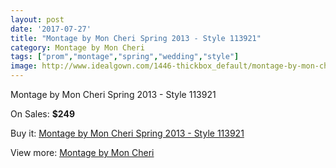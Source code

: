 ```yaml
---
layout: post
date: '2017-07-27'
title: "Montage by Mon Cheri Spring 2013 - Style 113921"
category: Montage by Mon Cheri
tags: ["prom","montage","spring","wedding","style"]
image: http://www.idealgown.com/1446-thickbox_default/montage-by-mon-cheri-spring-2013-style-113921.jpg
---
```

Montage by Mon Cheri Spring 2013 - Style 113921

On Sales: **$249**
<a href="https://www.idealgown.com/en/montage-by-mon-cheri/658-montage-by-mon-cheri-spring-2013-style-113921.html"><amp-img layout="responsive" width="600" height="600" src="//www.idealgown.com/1446-thickbox_default/montage-by-mon-cheri-spring-2013-style-113921.jpg" alt="Montage by Mon Cheri Spring 2013 - Style 113921 0" /></a>
<a href="https://www.idealgown.com/en/montage-by-mon-cheri/658-montage-by-mon-cheri-spring-2013-style-113921.html"><amp-img layout="responsive" width="600" height="600" src="//www.idealgown.com/1447-thickbox_default/montage-by-mon-cheri-spring-2013-style-113921.jpg" alt="Montage by Mon Cheri Spring 2013 - Style 113921 1" /></a>

Buy it: [Montage by Mon Cheri Spring 2013 - Style 113921](https://www.idealgown.com/en/montage-by-mon-cheri/658-montage-by-mon-cheri-spring-2013-style-113921.html "Montage by Mon Cheri Spring 2013 - Style 113921")

View more: [Montage by Mon Cheri](https://www.idealgown.com/en/9-montage-by-mon-cheri "Montage by Mon Cheri")